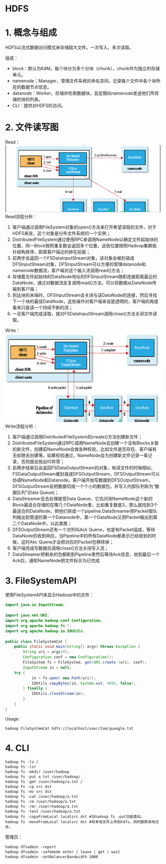# HDFS

# 1. 概念与组成

HDFS以流式数据访问模式来存储超大文件。一次写入、多次读取。

组成：

- block：默认为64M。每个块分为多个分块（chunk），chunk作为独立的存储单元。
- namenode：Manager，管理文件系统的命名空间。记录每个文件中各个块所在的数据节点信息。
- datanode：Worker，存储并检索数据块，且定期向namenode发送他们所存储的块的列表。
- CLI：提供对HDFS的访问。

# 2. 文件读写图

Read：
![](/assets/hd3.png)
Read流程分析：
1. 客户端通过调用FileSystem对象的open()方法来打开希望读取的文件，对于HDFS来说，这个对象是分布文件系统的一个实例；
2. DistributedFileSystem通过使用RPC来调用NameNode以确定文件起始块的位置，同一Block按照重复数会返回多个位置，这些位置按照Hadoop集群拓扑结构排序，距离客户端近的排在前面；
3. 前两步会返回一个FSDataInputStream对象，该对象会被封装成DFSInputStream对象，DFSInputStream可以方便的管理datanode和namenode数据流，客户端对这个输入流调用read()方法；
4. 存储着文件起始块的DataNode地址的DFSInputStream随即连接距离最近的DataNode，通过对数据流反复调用read()方法，可以将数据从DataNode传输到客户端；
5. 到达块的末端时，DFSInputStream会关闭与该DataNode的连接，然后寻找下一个块的最佳DataNode，这些操作对客户端来说是透明的，客户端的角度看来只是读一个持续不断的流；
6. 一旦客户端完成读取，就对FSDataInputStream调用close()方法关闭文件读取。


Write：
![](/assets/hd4.png)
Write流程分析：
1. 客户端通过调用DistributedFileSystem的create()方法创建新文件；
2. DistributedFileSystem通过RPC调用NameNode去创建一个没有Blocks关联的新文件，创建前NameNode会做各种校验，比如文件是否存在、客户端有无权限去创建等。如果校验通过，NameNode会为创建新文件记录一条记录，否则就会抛出IO异常；
3. 前两步结束后会返回FSDataOutputStream的对象，和读文件的时候相似，FSDataOutputStream被封装成DFSOutputStream，DFSOutputStream可以协调NameNode和Datanode。客户端开始写数据到DFSOutputStream，DFSOutputStream会把数据切成一个个小的数据包，并写入内部队列称为“数据队列”(Data Queue)；
4. DataStreamer会去处理接受Data Queue，它先问询NameNode这个新的Block最适合存储的在哪几个DataNode里，比如重复数是3，那么就找到3个最适合的DataNode，把他们排成一个pipeline.DataStreamer把Packet按队列输出到管道的第一个Datanode中，第一个DataNode又把Packet输出到第二个DataNode中，以此类推；
5. DFSOutputStream还有一个对列叫Ack Quene，也是有Packet组成，等待DataNode的收到响应，当Pipeline中的所有DataNode都表示已经收到的时候，这时Akc Quene才会把对应的Packet包移除掉；
6. 客户端完成写数据后调用close()方法关闭写入流；
7. DataStreamer把剩余的包都刷到Pipeline里然后等待Ack信息，收到最后一个Ack后，通知NameNode把文件标示为已完成

# 3. FileSystemAPI

使用FileSystemAPI来显示Hadoop中的文件：
```java
import java.io.InputStream;

import java.net.URI;
import org.apache.hadoop.conf.Configuration;
import org.apache.hadoop.fs.*;
import org.apache.hadoop.io.IOUtils;

public class FileSystemCat {
    public static void main(String[] args) throws Exception {
        String uri = args[0];
        Configuration conf = new Configuration();
        FileSystem fs = FileSystem. get(URI.create (uri), conf);
        InputStream in = null;
    try {
            in = fs.open( new Path(uri));
            IOUtils.copyBytes(in, System.out, 4096, false);
        } finally {
            IOUtils.closeStream(in);
        }
    }
}

```
Usage:
```
hadoop FileSystemCat hdfs://localhost/user/tom/quangle.txt
```

# 4. CLI

```shell
hadoop fs -ls /
hadoop fs -lsr
hadoop fs -mkdir /user/hadoop
hadoop fs -put a.txt /user/hadoop/
hadoop fs -get /user/hadoop/a.txt /
hadoop fs -cp src dst
hadoop fs -mv src dst
hadoop fs -cat /user/hadoop/a.txt
hadoop fs -rm /user/hadoop/a.txt
hadoop fs -rmr /user/hadoop/a.txt
hadoop fs -text /user/hadoop/a.txt
hadoop fs -copyFromLocal localsrc dst #与hadoop fs -put功能类似。
hadoop fs -moveFromLocal localsrc dst #将本地文件上传到hdfs，同时删除本地文件。
```
管理员：
```
hadoop dfsadmin -report
hadoop dfsadmin -safemode enter | leave | get | wait
hadoop dfsadmin -setBalancerBandwidth 1000
```